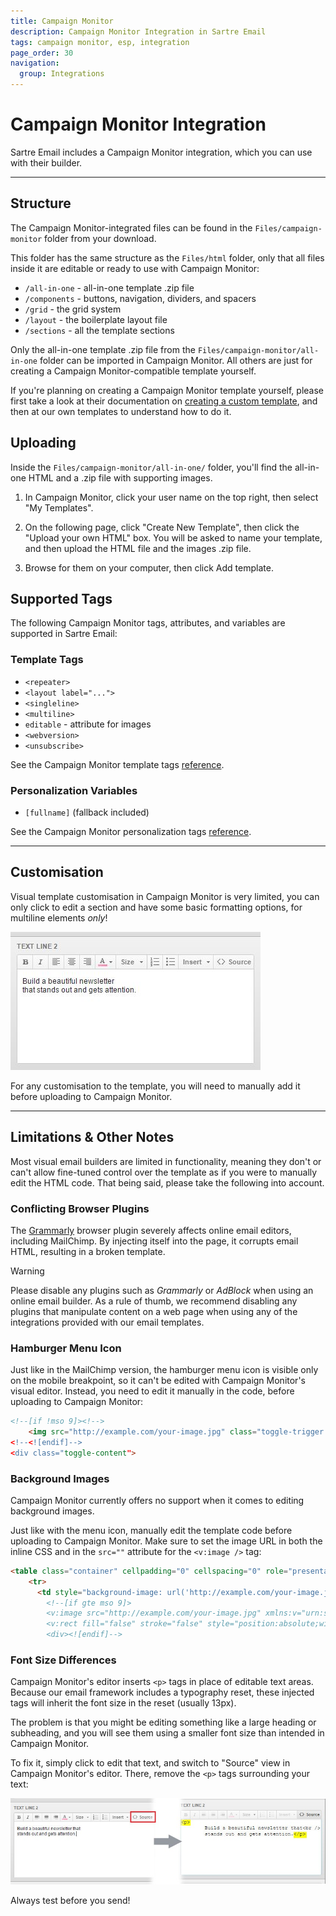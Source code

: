 ```yaml
---
title: Campaign Monitor
description: Campaign Monitor Integration in Sartre Email
tags: campaign monitor, esp, integration
page_order: 30
navigation:
  group: Integrations
---
```


# Campaign Monitor Integration

Sartre Email includes a Campaign Monitor integration, which you can use with their builder.

---

## Structure

The Campaign Monitor-integrated files can be found in the `Files/campaign-monitor` folder from your download.

This folder has the same structure as the `Files/html` folder, only that all files inside it are editable or ready to use with Campaign Monitor:

- `/all-in-one` - all-in-one template .zip file
- `/components` - buttons, navigation, dividers, and spacers
- `/grid` - the grid system
- `/layout` - the boilerplate layout file
- `/sections` - all the template sections

Only the all-in-one template .zip file from the `Files/campaign-monitor/all-in-one` folder can be imported in Campaign Monitor. All others are just for creating a Campaign Monitor-compatible template yourself.

If you're planning on creating a Campaign Monitor template yourself, please first take a look at their documentation on [creating a custom template](https://www.campaignmonitor.com/create/), and then at our own templates to understand how to do it.

## Uploading

Inside the `Files/campaign-monitor/all-in-one/` folder, you'll find the all-in-one HTML and a .zip file with supporting images.

1. In Campaign Monitor, click your user name on the top right, then select "My Templates".
2. On the following page, click "Create New Template", then click the "Upload your own HTML" box. 
    You will be asked to name your template, and then upload the HTML file and the images .zip file.

3. Browse for them on your computer, then click Add template.

## Supported Tags

The following Campaign Monitor tags, attributes, and variables are supported in Sartre Email:

### Template Tags

- `<repeater>`
- `<layout label="...">`
- `<singleline>`
- `<multiline>`
- `editable` - attribute for images
- `<webversion>`
- `<unsubscribe>`

See the Campaign Monitor template tags [reference](https://www.campaignmonitor.com/create/editable-content/).

### Personalization Variables

- `[fullname]` (fallback included)

See the Campaign Monitor personalization tags [reference](https://www.campaignmonitor.com/create/personalization/).

---

## Customisation

Visual template customisation in Campaign Monitor is very limited, you can only click to edit a section and have some basic formatting options, for multiline elements *only*!

![Campaign Monitor Text Editing Options](/img/email/sartre/integrations/campaign-monitor/cm-editing-options.jpg)

For any customisation to the template, you will need to manually add it before uploading to Campaign Monitor.

---

## Limitations & Other Notes

Most visual email builders are limited in functionality, meaning they don't or can't allow fine-tuned control over the template as if you were to manually edit the HTML code. That being said, please take the following into account.

### Conflicting Browser Plugins

The [Grammarly](https://www.grammarly.com/) browser plugin severely affects online email editors, including MailChimp. By injecting itself into the page, it corrupts email HTML, resulting in a broken template.

<div class="bg-orange-lightest border-l-4 border-orange p-4 mb-4" role="alert">
  <p class="font-sans font-bold m-0 text-md text-orange-dark">Warning</p>
  <p class="m-0 text-md text-orange-dark">Please disable any plugins such as <em>Grammarly</em> or <em>AdBlock</em> when using an online email builder. As a rule of thumb, we recommend disabling any plugins that manipulate content on a web page when using any of the integrations provided with our email templates.</p>
</div>

### Hamburger Menu Icon

Just like in the MailChimp version, the hamburger menu icon is visible only on the mobile breakpoint, so it can't be edited with Campaign Monitor's visual editor. Instead, you need to edit it manually in the code, before uploading to Campaign Monitor:

```html
<!--[if !mso 9]><!-->
    <img src="http://example.com/your-image.jpg" class="toggle-trigger show-sm p-sm-8" aria-hidden="true" width="20" style="display: none; max-height: 0;>
<!--<![endif]-->
<div class="toggle-content">
```

### Background Images

Campaign Monitor currently offers no support when it comes to editing background images.

Just like with the menu icon, manually edit the template code before uploading to Campaign Monitor. Make sure to set the image URL in both the inline CSS and in the `src=""` attribute for the `<v:image />` tag:

```html
<table class="container" cellpadding="0" cellspacing="0" role="presentation" width="600">
    <tr>
      <td style="background-image: url('http://example.com/your-image.jpg'); background-color: #0CBACF; background-repeat: no-repeat; background-position: center; background-size: cover;">
        <!--[if gte mso 9]>
        <v:image src="http://example.com/your-image.jpg" xmlns:v="urn:schemas-microsoft-com:vml" style="width:600px;height:500px;" />
        <v:rect fill="false" stroke="false" style="position:absolute;width:600px;height:500px;">
        <div><![endif]-->
```

### Font Size Differences

Campaign Monitor's editor inserts `<p>` tags in place of editable text areas. Because our email framework includes a typography reset, these injected tags will inherit the font size in the reset (usually 13px).

The problem is that you might be editing something like a large heading or subheading, and you will see them using a smaller font size than intended in Campaign Monitor.

To fix it, simply click to edit that text, and switch to "Source" view in Campaign Monitor's editor. There, remove the `<p>` tags surrounding your text:

![Campaign Monitor Paragraph Tags Fix](/img/email/sartre/integrations/campaign-monitor/cm-paragraph-tags-fix.jpg)

Always test before you send!
